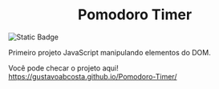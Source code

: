 <h1 align="center"> Pomodoro Timer </h1>

![Static Badge](https://img.shields.io/badge/https%3A%2F%2Fgithub.com%2FGustavoABCosta%2FPomodoro-Timer)




Primeiro projeto JavaScript manipulando elementos do DOM.

Você pode checar o projeto aqui! https://gustavoabcosta.github.io/Pomodoro-Timer/

